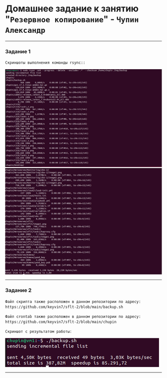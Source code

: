 # Домашнее задание к занятию "`Резервное копирование`" - `Чупин Александр`

---

### Задание 1

`Скриншоты выполнения команды rsync::`

![rsync1](https://github.com/keyvin7/sflt-2/blob/main/img/image1.png)
![rsync2](https://github.com/keyvin7/sflt-2/blob/main/img/image2.png)

---

### Задание 2

`Файл скрипта также расположен в данном репозитории по адресу: `
`https://github.com/keyvin7/sflt-2/blob/main/backup.sh`

`Файл crontab также расположен в данном репозитории по адресу:`
`https://github.com/keyvin7/sflt-2/blob/main/chupin`

`Скриншот с результатом работы:`

![rsync3](https://github.com/keyvin7/sflt-2/blob/main/img/image3.png)


---
